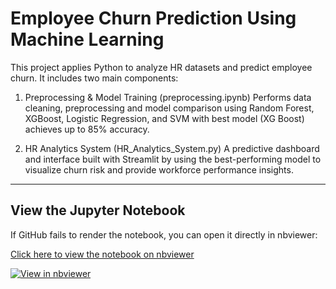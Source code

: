 # Employee Churn Prediction Using Machine Learning

This project applies Python to analyze HR datasets and predict employee churn.
It includes two main components:

1. Preprocessing & Model Training (preprocessing.ipynb)
Performs data cleaning, preprocessing and model comparison using Random Forest, XGBoost, Logistic Regression, and SVM with best model (XG Boost) achieves up to 85% accuracy.

2. HR Analytics System (HR_Analytics_System.py)
A predictive dashboard and interface built with Streamlit by using the best-performing model to visualize churn risk and provide workforce performance insights.

---

## View the Jupyter Notebook
If GitHub fails to render the notebook, you can open it directly in nbviewer:

[Click here to view the notebook on nbviewer](https://nbviewer.org/github/manwei16/fypProject/blob/main/preprocessing.ipynb)

[![View in nbviewer](https://img.shields.io/badge/View%20in-nbviewer-orange)](https://nbviewer.org/github/manwei16/fypProject/blob/main/preprocessing.ipynb)
